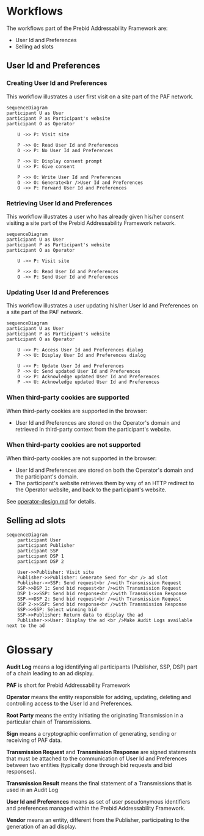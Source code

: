 # Workflows

The workflows part of the Prebid Addressability Framework are:
- User Id and Preferences
- Selling ad slots

## User Id and Preferences

### Creating User Id and Preferences

This workflow illustrates a user first visit on a site part of the PAF network.

```mermaid
sequenceDiagram
participant U as User
participant P as Participant's website
participant O as Operator

    U ->> P: Visit site
    
    P ->> O: Read User Id and Preferences
    O ->> P: No User Id and Preferences
    
    P ->> U: Display consent prompt
    U ->> P: Give consent

    P ->> O: Write User Id and Preferences
    O ->> O: Generate<br />User Id and Preferences
    O ->> P: Forward User Id and Preferences
```

### Retrieving User Id and Preferences

This workflow illustrates a user who has already given his/her consent visiting a site part of the Prebid Addressability Framework network.

```mermaid
sequenceDiagram
participant U as User
participant P as Participant's website
participant O as Operator

    U ->> P: Visit site
    
    P ->> O: Read User Id and Preferences
    O ->> P: Send User Id and Preferences
```


### Updating User Id and Preferences

This workflow illustrates a user updating his/her User Id and Preferences on a site part of the PAF network.

```mermaid
sequenceDiagram
participant U as User
participant P as Participant's website
participant O as Operator

    U ->> P: Access User Id and Preferences dialog
    P ->> U: Display User Id and Preferences dialog
    
    U ->> P: Update User Id and Preferences
    P ->> O: Send updated User Id and Preferences
    O ->> P: Acknowledge updated User Id and Preferences
    P ->> U: Acknowledge updated User Id and Preferences
```

### When third-party cookies are supported

When third-party cookies are supported in the browser:
- User Id and Preferences are stored on the Operator's domain and retrieved in third-party context from the participant's website.

### When third-party cookies are not supported

When third-party cookies are not supported in the browser:
- User Id and Preferences are stored on both the Operator's domain and the participant's domain.
- The participant's website retrieves them by way of an HTTP redirect to the Operator website, and back to the participant's website.

See [operator-design.md](operator-design.md) for details. 

## Selling ad slots

```mermaid
sequenceDiagram
    participant User
    participant Publisher
    participant SSP
    participant DSP 1
    participant DSP 2

    User->>Publisher: Visit site
    Publisher->>Publisher: Generate Seed for <br /> ad slot
    Publisher->>SSP: Send request<br />with Transmission Request
    SSP->>DSP 1: Send bid request<br />with Transmission Request
    DSP 1->>SSP: Send bid response<br />with Transmission Response
    SSP->>DSP 2: Send bid request<br />with Transmission Request
    DSP 2->>SSP: Send bid response<br />with Transmission Response
    SSP->>SSP: Select winning bid
    SSP->>Publisher: Return data to display the ad
    Publisher->>User: Display the ad <br />Make Audit Logs available next to the ad
```

# Glossary

**Audit Log** means a log identifying all participants (Publisher, SSP, DSP) part of a chain leading to an ad display.

**PAF** is short for Prebid Addressability Framework

**Operator** means the entity responsible for adding, updating, deleting and controlling access to the User Id and Preferences.

**Root Party** means the entity initiating the originating Transmission in a particular chain of Transmissions.

**Sign** means a cryptographic confirmation of generating, sending or receiving of PAF data.

**Transmission Request** and **Transmission Response** are signed statements that must be attached to the communication of User Id and Preferences between two entities (typically done through bid requests and bid responses).

**Transmission Result** means the final statement of a Transmissions that is used in an Audit Log

**User Id and Preferences** means as set of user pseudonymous identifiers and preferences managed within the Prebid Addressability Framework.

**Vendor** means an entity, different from the Publisher, participating to the generation of an ad display.
